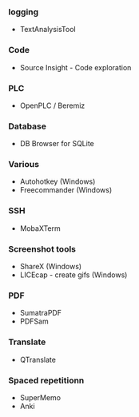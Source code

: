 ### logging
- TextAnalysisTool
### Code
- Source Insight - Code exploration

### PLC
- OpenPLC / Beremiz

### Database
- DB Browser for SQLite

### Various
- Autohotkey (Windows)
- Freecommander (Windows)

### SSH
- MobaXTerm

### Screenshot tools
- ShareX (Windows)
- LICEcap - create gifs (Windows)

### PDF 
- SumatraPDF
- PDFSam

### Translate
- QTranslate

### Spaced repetitionn
- SuperMemo
- Anki
